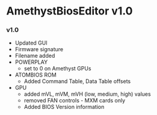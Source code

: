 # AmethystBiosEditor v1.0


### v1.0
- Updated GUI
- Firmware signature
- Filename added
- POWERPLAY
  - set to 0 on Amethyst GPUs
- ATOMBIOS ROM
  - Added Command Table, Data Table offsets
- GPU
  - added mVL, mVM, mVH (low, medium, high) values
  - removed FAN controls - MXM cards only
  - Added BIOS Version information
